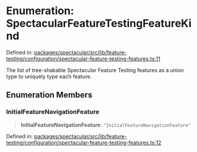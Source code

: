 # Enumeration: SpectacularFeatureTestingFeatureKind

Defined in:
[packages/spectacular/src/lib/feature-testing/configuration/spectacular-feature-testing-features.ts:11](https://github.com/ngworker/ngworker/blob/4a580b5176b1892ec2d5ec97271081f045c32c3a/packages/spectacular/src/lib/feature-testing/configuration/spectacular-feature-testing-features.ts#L11)

The list of tree-shakable Spectacular Feature Testing features as a union type
to uniquely type each feature.

## Enumeration Members

### InitialFeatureNavigationFeature

> **InitialFeatureNavigationFeature**: `"InitialFeatureNavigationFeature"`

Defined in:
[packages/spectacular/src/lib/feature-testing/configuration/spectacular-feature-testing-features.ts:12](https://github.com/ngworker/ngworker/blob/4a580b5176b1892ec2d5ec97271081f045c32c3a/packages/spectacular/src/lib/feature-testing/configuration/spectacular-feature-testing-features.ts#L12)
